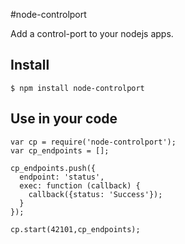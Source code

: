#node-controlport

Add a control-port to your nodejs apps.

## Install

```
$ npm install node-controlport
```

## Use in your code

```
var cp = require('node-controlport');
var cp_endpoints = [];

cp_endpoints.push({
  endpoint: 'status',
  exec: function (callback) {
    callback({status: 'Success'});
  }
});

cp.start(42101,cp_endpoints);
```
